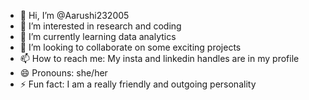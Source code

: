 - 👋 Hi, I’m @Aarushi232005
- 👀 I’m interested in research and coding
- 🌱 I’m currently learning data analytics 
- 💞️ I’m looking to collaborate on some exciting projects
- 📫 How to reach me: My insta and linkedin handles are in my profile
- 😄 Pronouns: she/her
- ⚡ Fun fact: I am a really friendly and outgoing personality

<!---
Aarushi232005/Aarushi232005 is a ✨ special ✨ repository because its `README.md` (this file) appears on your GitHub profile.
You can click the Preview link to take a look at your changes.
--->
